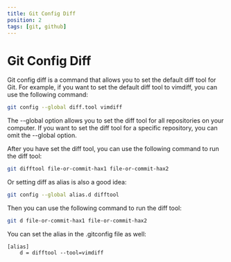 ```yaml
---
title: Git Config Diff
position: 2
tags: [git, github]
---
```


# Git Config Diff

Git config diff is a command that allows you to set the default diff tool for Git. For example, if you want to set the default diff tool to vimdiff, you can use the following command:

```bash
git config --global diff.tool vimdiff
```

The --global option allows you to set the diff tool for all repositories on your computer. If you want to set the diff tool for a specific repository, you can omit the --global option.

After you have set the diff tool, you can use the following command to run the diff tool:

```bash
git difftool file-or-commit-hax1 file-or-commit-hax2
```

Or setting diff as alias is also a good idea:

```bash
git config --global alias.d difftool
```

Then you can use the following command to run the diff tool:

```bash
git d file-or-commit-hax1 file-or-commit-hax2
```

You can set the alias in the .gitconfig file as well:

```config title="~/.gitconfig"
[alias]
    d = difftool --tool=vimdiff
```
